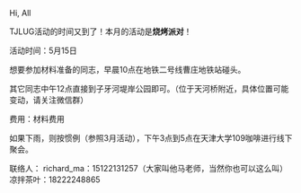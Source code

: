 Hi, All

TJLUG活动的时间又到了！本月的活动是**烧烤派对**！

活动时间：5月15日

想要参加材料准备的同志，早晨10点在地铁二号线曹庄地铁站碰头。

其它同志中午12点直接到子牙河堤岸公园即可。（位于天河桥附近，具体位置可能变动，请关注微信群）

费用：材料费用

如果下雨，则按惯例（参照3月活动），下午3点到5点在天津大学109咖啡进行线下聚会。

联络人：
richard_ma：15122131257（大家叫他马老师，当然你也可以这么叫）
凉拌茶叶：18222248865
